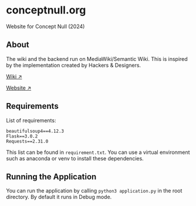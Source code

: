 # conceptnull.org
Website for Concept Null (2024)

## About
The wiki and the backend run on MediaWiki/Semantic Wiki. This is inspired by the implementation created by Hackers & Designers.

[Wiki ↗](https://wiki.conceptnull.org/index.php/Main_Page)

[Website ↗](https://new.conceptnull.org/)

## Requirements
List of requirements:
```
beautifulsoup4==4.12.3
Flask==3.0.2
Requests==2.31.0
````
This list can be found in ```requirement.txt```. You can use a virtual environment such as anaconda or venv to install these dependencies.

## Running the Application
You can run the application by calling ```python3 application.py``` in the root directory. By default it runs in Debug mode.
